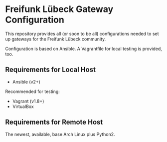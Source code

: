 Freifunk Lübeck Gateway Configuration
=====================================

This repository provides all (or soon to be all) configurations needed to set up gateways for the Freifunk Lübeck community.

Configuration is based on Ansible. A Vagrantfile for local testing is provided, too.

## Requirements for Local Host

* Ansible (v2+)

Recommended for testing:

* Vagrant (v1.8+)
* VirtualBox

## Requirements for Remote Host

The newest, available, base Arch Linux plus Python2.
